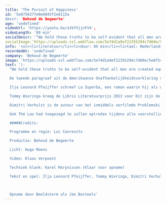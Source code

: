 ```yaml
---
title: 'The Pursuit of Happiness'
id: '5e8756377e0e6845f2e8115a
descr: 'Behoud de Begeerte'
age: 'undefined'
videoUrl: 'https://youtu.be/atbfVjjnFV4',
videoLength: '89 min'
socialDescr: '“We hold these truths to be self-evident that all men are created equal, that they are endowed by their creator with certain unalienable Rights, that among these are Life, Liberty and the pursuit of Happiness.”De tweede paragraaf uit de Amerikaanse Onafhankelijkheidsverklaring schonk de naam aan een productie van Behoud de Begeerte: The Pursuit of Happiness. Tijdens deze tournee spitten drie tenoren van de hedendaagse literatuur dat thema verder uit. Drie tenoren, dat heette: Ilja Leonard Pfeijffer, Tommy Wieringa en Dimitri Verhulst.'
socialImage:'https://uploads-ssl.webflow.com/5e74d1a9ef22355294c7d60e/5e87547cb71b41265c7490c1_0B845Ydf36395alM5Y21KV0NSaGs.JPG'
info: '<ul><li>literatuur</li><li>duur: 89 min</li><li>taal: Nederlands</li><li><a href="https://www.begeerte.be/" target="_blank">Behoud de Begeerte</a></li></ul><p>‍</p>'
recordedAt: 'undefined'
company: 'Behoud de Begeerte'
image: 'https://uploads-ssl.webflow.com/5e74d1a9ef22355294c7d60e/5e87547cb71b41265c7490c1_0B845Ydf36395alM5Y21KV0NSaGs.JPG'
text: '|-
  “We hold these truths to be self-evident that all men are created equal, that they are endowed by their creator with certain unalienable Rights, that among these are Life, Liberty and the pursuit of Happiness.”

  De tweede paragraaf uit de Amerikaanse Onafhankelijkheidsverklaring schonk de naam aan een productie van Behoud de Begeerte: The Pursuit of Happiness. Tijdens deze tournee spitten drie tenoren van de hedendaagse literatuur dat thema verder uit. Drie tenoren, dat heette: Ilja Leonard Pfeijffer, Tommy Wieringa en Dimitri Verhulst.

  Ilja Leonard Pfeijffer schreef La Superba, een roman waarin hij als westerse migrant Afrikaanse migranten ontmoet. Overigens is Pfeijffer zelf een migrant sinds hij in 2008 naar Italië fietste en niet meer terugkwam. Met La Superba stond Pfeijffer op de shortlist van de drie belangrijkste Nederlandstalige literatuurprijzen: de Gouden Boekenuil, de AKO Literatuurprijs en de Libris Literatuurprijs. Die laatste won hij ook. Op 10 maart kwam daar ook nog eens de Inktaap 2015 bij.

  Tommy Wieringa kreeg de Libris Literatuurprijs 2013 voor Dit zijn de namen, een migratieroman over een groep illegale vluchtelingen, die door pers en publiek met lof werd overladen. Wieringa schreef ook Een mooie jonge vrouw, het Boekenweekgeschenk 2014.

  Dimitri Verhulst is de auteur van het inmiddels verfilmde Problemski Hotel, dat zich afspeelt in een vluchtelingencentrum en ontstond nadat Verhulst enkele dagen zelf in een asielcentrum had verbleven. Hij is winnaar van De Gouden Uil, de Libris Literatuurprijs en de Inktaap, schrijver van het Boekenweekgeschenk 2015, trad enkel in Vlaanderen en Utrecht aan. Zijn deelname aan het Nederlandse deel van de tournee bleek niet compatibel met zijn drukke agenda tijdens de Boekenweek.In Nederland was daarom Gustaaf Peek van de partij, die met Godin, held tussen de sterren van het letterenfirmament stond. In 2008 publiceerde hij Dover, over een groep illegale Chinezen die per vrachtschip naar Engeland vluchten, maar bij aankomst blijken te zijn gestikt in een tomatencontainer.

  Ook Thé Lau had toegezegd te zullen optreden tijdens alle voorstellingen van The Pursuit of Happiness. Thé Lau trad in de eerste plaats aan als schrijver. Exclusief voor The Pursuit of Happiness schreef Thé Lau een verhaal.

  #####Credits:

  Programma en regie: Luc Coorevits

  Productie: Behoud de Begeerte

  Licht: Hugo Moens

  Video: Klaas Verpoest

  Techniek klank: Karel Marynissen (Klaar voor opname)

  Tekst en spel: Ilja Leonard Pfeijffer, Tommy Wieringa, Dimitri Verhulst en Thé Lau.

  ‍

  Opname door Beeldstorm olv Jan Bosteels'
---
```

